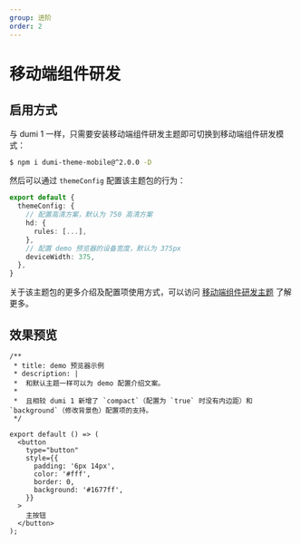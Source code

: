 ```yaml
---
group: 进阶
order: 2
---
```


# 移动端组件研发

## 启用方式

与 dumi 1 一样，只需要安装移动端组件研发主题即可切换到移动端组件研发模式：

```bash
$ npm i dumi-theme-mobile@^2.0.0 -D
```

然后可以通过 `themeConfig` 配置该主题包的行为：

```ts
export default {
  themeConfig: {
    // 配置高清方案，默认为 750 高清方案
    hd: {
      rules: [...],
    },
    // 配置 demo 预览器的设备宽度，默认为 375px
    deviceWidth: 375,
  },
}
```

关于该主题包的更多介绍及配置项使用方式，可以访问 [移动端组件研发主题](/theme/mobile) 了解更多。

## 效果预览

```tsx
/**
 * title: demo 预览器示例
 * description: |
 *  和默认主题一样可以为 demo 配置介绍文案。
 *
 *  且相较 dumi 1 新增了 `compact`（配置为 `true` 时没有内边距）和 `background`（修改背景色）配置项的支持。
 */

export default () => (
  <button
    type="button"
    style={{
      padding: '6px 14px',
      color: '#fff',
      border: 0,
      background: '#1677ff',
    }}
  >
    主按钮
  </button>
);
```

